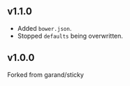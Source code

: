 ## v1.1.0
- Added `bower.json`.
- Stopped `defaults` being overwritten.

## v1.0.0
Forked from garand/sticky
